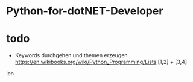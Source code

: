 # Python-for-dotNET-Developer

# todo
- Keywords durchgehen und themen erzeugen
https://en.wikibooks.org/wiki/Python_Programming/Lists
[1,2] + [3,4]

len

